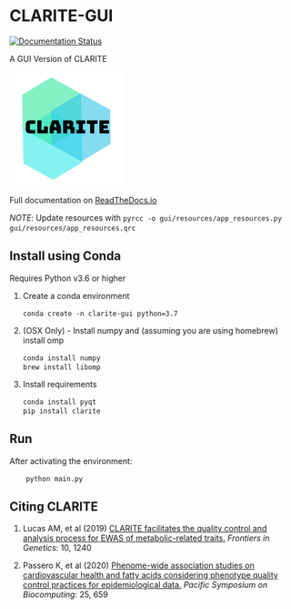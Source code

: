 # CLARITE-GUI

[![Documentation Status](https://readthedocs.org/projects/clarite-gui/badge/?version=latest)](https://clarite-gui.readthedocs.io/en/latest/?badge=latest)

A GUI Version of CLARITE

![alt text][logo]

[logo]: gui/resources/images/clarite_logo.png "CLARITE Logo"

Full documentation on [ReadTheDocs.io](https://clarite-gui.readthedocs.io/en/stable/)

*NOTE*: Update resources with `pyrcc -o gui/resources/app_resources.py gui/resources/app_resources.qrc`

## Install using Conda

Requires Python v3.6 or higher

1. Create a conda environment
    
       conda create -n clarite-gui python=3.7
    
2. (OSX Only) - Install numpy and (assuming you are using homebrew) install omp

       conda install numpy
       brew install libomp
       
3.  Install requirements

        conda install pyqt
        pip install clarite
        
## Run

After activating the environment:

        python main.py

## Citing CLARITE

1. Lucas AM, et al (2019)
[CLARITE facilitates the quality control and analysis process for EWAS of metabolic-related traits.](https://www.frontiersin.org/article/10.3389/fgene.2019.01240)
*Frontiers in Genetics*: 10, 1240

2. Passero K, et al (2020)
[Phenome-wide association studies on cardiovascular health and fatty acids considering phenotype quality control practices for epidemiological data.](https://www.worldscientific.com/doi/abs/10.1142/9789811215636_0058)
*Pacific Symposium on Biocomputing*: 25, 659